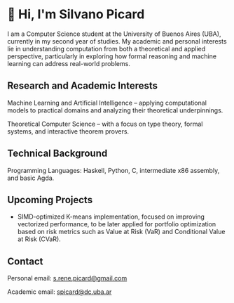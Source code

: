 # 👋 Hi, I'm Silvano Picard

I am a Computer Science student at the University of Buenos Aires (UBA), currently in my second year of studies.
My academic and personal interests lie in understanding computation from both a theoretical and applied perspective, particularly in exploring how formal reasoning and machine learning can address real-world problems.

## Research and Academic Interests

Machine Learning and Artificial Intelligence – applying computational models to practical domains and analyzing their theoretical underpinnings.

Theoretical Computer Science – with a focus on type theory, formal systems, and interactive theorem provers.

## Technical Background

Programming Languages: Haskell, Python, C, intermediate x86 assembly, and basic Agda.

## Upcoming Projects

* SIMD-optimized K-means implementation, focused on improving vectorized performance, to be later applied for portfolio optimization based on risk metrics such as Value at Risk (VaR) and Conditional Value at Risk (CVaR).

## Contact

Personal email: s.rene.picard@gmail.com

Academic email: spicard@dc.uba.ar
<!--
**paqui4ever/paqui4ever** is a ✨ _special_ ✨ repository because its `README.md` (this file) appears on your GitHub profile.

Here are some ideas to get you started:

- 🔭 I’m currently working on ...
- 🌱 I’m currently learning ...
- 👯 I’m looking to collaborate on ...
- 🤔 I’m looking for help with ...
- 💬 Ask me about ...
- 📫 How to reach me: ...
- 😄 Pronouns: ...
- ⚡ Fun fact: ...
-->
